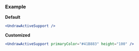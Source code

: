 ### Example

**Default**
```jsx
<UndrawActiveSupport />
```

**Customized**
```jsx
<UndrawActiveSupport primaryColor="#41B883" height="100" />
```

